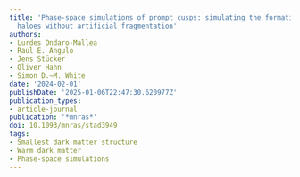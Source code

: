 ```yaml
---
title: 'Phase-space simulations of prompt cusps: simulating the formation of the first
  haloes without artificial fragmentation'
authors:
- Lurdes Ondaro-Mallea
- Raul E. Angulo
- Jens Stücker
- Oliver Hahn
- Simon D.~M. White
date: '2024-02-01'
publishDate: '2025-01-06T22:47:30.620977Z'
publication_types:
- article-journal
publication: '*mnras*'
doi: 10.1093/mnras/stad3949
tags:
- Smallest dark matter structure
- Warm dark matter
- Phase-space simulations
---
```

